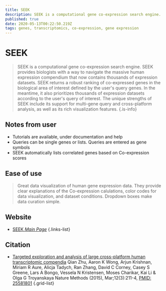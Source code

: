 ```yaml
---
title: SEEK
description: SEEK is a computational gene co-expression search engine.
published: true
date: 2020-05-13T00:22:50.219Z
tags: genes, transcriptomics, co-expression, gene expression
---
```


# SEEK

> SEEK is a computational gene co-expression search engine. SEEK provides biologists with a way to navigate the massive human expression compendium that now contains thousands of expression datasets. SEEK returns a robust ranking of co-expressed genes in the biological area of interest defined by the user's query genes. In the meantime, it also prioritizes thousands of expression datasets according to the user's query of interest. The unique strengths of SEEK include its support for multi-gene query and cross-platform analysis, as well as its rich visualization features.
{.is-info}

## Notes from user
- Tutorials are available, under documentation and help
- Queries can be single genes or lists. Queries are entered as gene symbols
- SEEK automatically lists correlated genes based on Co-expression scores

## Ease of use
> Great data visualization of human gene expression data. They provide clear explanations of the Co-expression calulations, color codes for data visualization, and dataset conditions. Dropdown boxes make data curation simple. 

## Website

- [SEEK *Main Page*](http://seek.princeton.edu/index.jsp)
{.links-list}

## Citation

- [Targeted exploration and analysis of large cross-platform human transcriptomic compendia](https://www.nature.com/articles/nmeth.3249) Qian Zhu, Aaron K Wong, Arjun Krishnan, Miriam R Aure, Alicja Tadych, Ran Zhang, David C Corney, Casey S Greene, Lars A Bongo, Vessela N Kristensen, Moses Charikar, Kai Li & Olga G Troyanskaya Nature Methods (2015), Mar;12(3):211-4, [PMID: 25581801](https://www.ncbi.nlm.nih.gov/pubmed/25581801)
{.grid-list}
